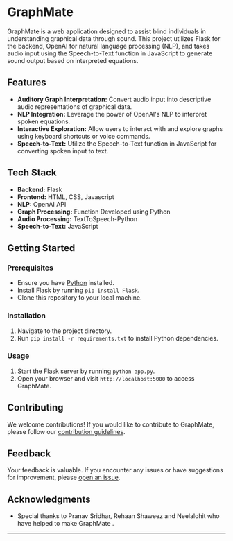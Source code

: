 # GraphMate

GraphMate is a web application designed to assist blind individuals in understanding graphical data through sound. This project utilizes Flask for the backend, OpenAI for natural language processing (NLP), and takes audio input using the Speech-to-Text function in JavaScript to generate sound output based on interpreted equations.

## Features

- **Auditory Graph Interpretation:** Convert audio input into descriptive audio representations of graphical data.
- **NLP Integration:** Leverage the power of OpenAI's NLP to interpret spoken equations.
- **Interactive Exploration:** Allow users to interact with and explore graphs using keyboard shortcuts or voice commands.
- **Speech-to-Text:** Utilize the Speech-to-Text function in JavaScript for converting spoken input to text.

## Tech Stack

- **Backend:** Flask
- **Frontend:** HTML, CSS, Javascript
- **NLP:** OpenAI API
- **Graph Processing:** Function Developed using Python
- **Audio Processing:** TextToSpeech-Python
- **Speech-to-Text:** JavaScript

## Getting Started

### Prerequisites

- Ensure you have [Python](https://www.python.org/) installed.
- Install Flask by running `pip install Flask`.
- Clone this repository to your local machine.

### Installation

1. Navigate to the project directory.
2. Run `pip install -r requirements.txt` to install Python dependencies.

### Usage

1. Start the Flask server by running `python app.py`.
2. Open your browser and visit `http://localhost:5000` to access GraphMate.

## Contributing

We welcome contributions! If you would like to contribute to GraphMate, please follow our [contribution guidelines](CONTRIBUTING.md).

## Feedback

Your feedback is valuable. If you encounter any issues or have suggestions for improvement, please [open an issue](https://github.com/yourusername/GraphMate/issues).

## Acknowledgments

- Special thanks to Pranav Sridhar, Rehaan Shaweez and Neelalohit  who have helped to make GraphMate .

---


